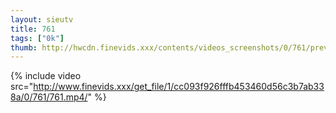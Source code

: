 ```yaml
--- 
layout: sieutv
title: 761
tags: ["0k"]
thumb: http://hwcdn.finevids.xxx/contents/videos_screenshots/0/761/preview.mp4.jpg
---
```

{% include video src="http://www.finevids.xxx/get_file/1/cc093f926fffb453460d56c3b7ab338a/0/761/761.mp4/" %} 

